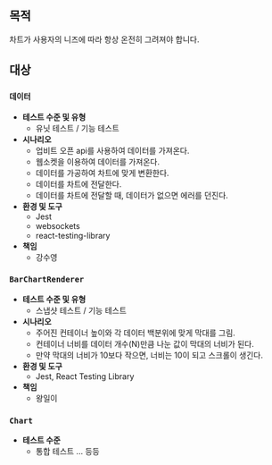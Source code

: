 ## 목적

차트가 사용자의 니즈에 따라 항상 온전히 그려져야 합니다.

## 대상

### `데이터`

- **테스트 수준 및 유형**
    - 유닛 테스트 / 기능 테스트
- **시나리오**
    - 업비트 오픈 api를 사용하여 데이터를 가져온다.
    - 웹소켓을 이용하여 데이터를 가져온다.
    - 데이터를 가공하여 차트에 맞게 변환한다.
    - 데이터를 차트에 전달한다.
    - 데이터를 차트에 전달할 때, 데이터가 없으면 에러를 던진다.
- **환경 및 도구**
    - Jest
    - websockets
    - react-testing-library
- **책임**
    - 강수영

### `BarChartRenderer`

- **테스트 수준 및 유형**
    - 스냅샷 테스트 / 기능 테스트
- **시나리오**
    - 주어진 컨테이너 높이와 각 데이터 백분위에 맞게 막대를 그림.
    - 컨테이너 너비를 데이터 개수(N)만큼 나눈 값이 막대의 너비가 된다.
    - 만약 막대의 너비가 10보다 작으면, 너비는 10이 되고 스크롤이 생긴다.
- **환경 및 도구**
    - Jest, React Testing Library
- **책임**
    - 왕일이

### `Chart`

- **테스트 수준**
    - 통합 테스트
      ... 등등